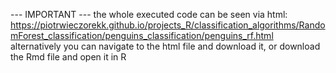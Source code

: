 --- IMPORTANT --- the whole executed code can be seen via html: https://piotrwieczorekk.github.io/projects_R/classification_algorithms/RandomForest_classification/penguins_classification/penguins_rf.html alternatively you can navigate to the html file and download it, or download the Rmd file and open it in R
